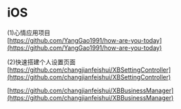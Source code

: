 iOS
========
(1)心情应用项目<br>
[https://github.com/YangGao1991/how-are-you-today](https://github.com/YangGao1991/how-are-you-today)<br>

(2)快速搭建个人设置页面 <br>
[https://github.com/changjianfeishui/XBSettingController](https://github.com/changjianfeishui/XBSettingController)

[https://github.com/changjianfeishui/XBBusinessManager](https://github.com/changjianfeishui/XBBusinessManager)